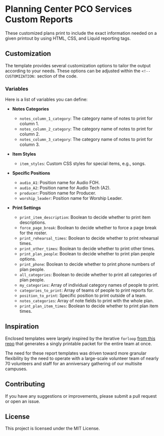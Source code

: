 # Planning Center PCO Services Custom Reports

These customized plans print to include the exact information needed on a given printout by using HTML, CSS, and Liquid reporting tags.

## Customization

The template provides several customization options to tailor the output according to your needs. These options can be adjusted within the `<!-- CUSTOMIZATION:` section of the code.

### Variables

Here is a list of variables you can define:

- **Notes Categories**

  - `notes_column_1_category`: The category name of notes to print for column 1.
  - `notes_column_2_category`: The category name of notes to print for column 2.
  - `notes_column_3_category`: The category name of notes to print for column 3.

- **Item Styles**

  - `item_styles`: Custom CSS styles for special items, e.g., songs.

- **Specific Positions**

  - `audio_A1`: Position name for Audio FOH.
  - `audio_A2`: Position name for Audio Tech (A2).
  - `producer`: Position name for Producer.
  - `worship_leader`: Position name for Worship Leader.

- **Print Settings**
  - `print_item_description`: Boolean to decide whether to print item descriptions.
  - `force_page_break`: Boolean to decide whether to force a page break for the roster.
  - `print_rehearsal_times`: Boolean to decide whether to print rehearsal times.
  - `print_other_times`: Boolean to decide whether to print other times.
  - `print_plan_people`: Boolean to decide whether to print plan people options.
  - `print_phone`: Boolean to decide whether to print phone numbers of plan people.
  - `all_categories`: Boolean to decide whether to print all categories of plan people.
  - `my_categories`: Array of individual category names of people to print.
  - `categories_to_print`: Array of teams of people to print reports for.
  - `position_to_print`: Specific position to print outside of a team.
  - `notes_categories`: Array of note fields to print with the whole plan.
  - `print_plan_item_times`: Boolean to decide whether to print plan item times.

## Inspiration

Enclosed templates were largely inspired by the iterative `forloop` [from this repo](https://github.com/josephdadams/PlanningCenterServicesReports) that generates a singly printable packet for the entire team at once.

The need for these report templates was driven toward more granular flexibility by the need to operate with a large-scale volunteer team of nearly 70 volunteers and staff for an anniversary gathering of our multisite campuses.

## Contributing

If you have any suggestions or improvements, please submit a pull request or open an issue.

## License

This project is licensed under the MIT License.
